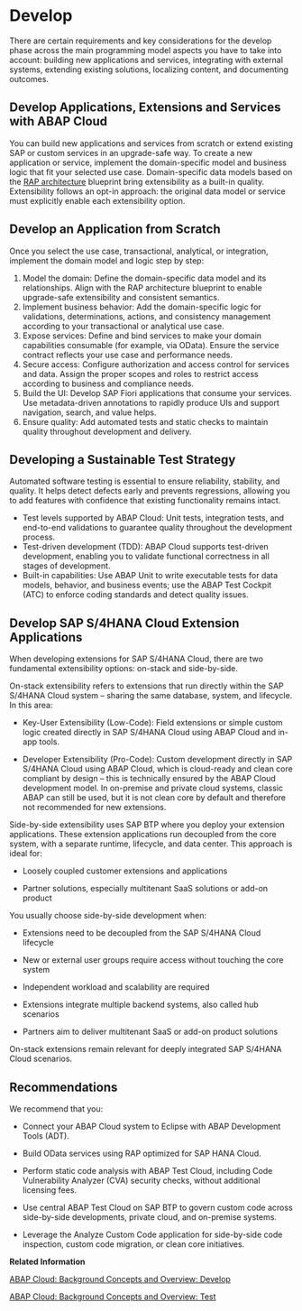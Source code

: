 <!-- loioc8906e424aff42e2924a54ac46c5a10f -->

# Develop

There are certain requirements and key considerations for the develop phase across the main programming model aspects you have to take into account: building new applications and services, integrating with external systems, extending existing solutions, localizing content, and documenting outcomes.



<a name="loioc8906e424aff42e2924a54ac46c5a10f__section_v5v_nfs_dzb"/>

## Develop Applications, Extensions and Services with ABAP Cloud

You can build new applications and services from scratch or extend existing SAP or custom services in an upgrade-safe way. To create a new application or service, implement the domain-specific model and business logic that fit your selected use case. Domain-specific data models based on the [RAP architecture](https://help.sap.com/docs/sap-btp-abap-environment/abap-environment/development-business-configuration) blueprint bring extensibility as a built-in quality. Extensibility follows an opt-in approach: the original data model or service must explicitly enable each extensibility option.



<a name="loioc8906e424aff42e2924a54ac46c5a10f__section_cnt_3rw_vgc"/>

## Develop an Application from Scratch

Once you select the use case, transactional, analytical, or integration, implement the domain model and logic step by step:

1.  Model the domain: Define the domain-specific data model and its relationships. Align with the RAP architecture blueprint to enable upgrade-safe extensibility and consistent semantics.
2.  Implement business behavior: Add the domain-specific logic for validations, determinations, actions, and consistency management according to your transactional or analytical use case.
3.  Expose services: Define and bind services to make your domain capabilities consumable \(for example, via OData\). Ensure the service contract reflects your use case and performance needs.
4.  Secure access: Configure authorization and access control for services and data. Assign the proper scopes and roles to restrict access according to business and compliance needs.
5.  Build the UI: Develop SAP Fiori applications that consume your services. Use metadata-driven annotations to rapidly produce UIs and support navigation, search, and value helps.
6.  Ensure quality: Add automated tests and static checks to maintain quality throughout development and delivery.



<a name="loioc8906e424aff42e2924a54ac46c5a10f__section_kzc_ctw_vgc"/>

## Developing a Sustainable Test Strategy

Automated software testing is essential to ensure reliability, stability, and quality. It helps detect defects early and prevents regressions, allowing you to add features with confidence that existing functionality remains intact.

-   Test levels supported by ABAP Cloud: Unit tests, integration tests, and end-to-end validations to guarantee quality throughout the development process.
-   Test-driven development \(TDD\): ABAP Cloud supports test-driven development, enabling you to validate functional correctness in all stages of development.
-   Built-in capabilities: Use ABAP Unit to write executable tests for data models, behavior, and business events; use the ABAP Test Cockpit \(ATC\) to enforce coding standards and detect quality issues.



<a name="loioc8906e424aff42e2924a54ac46c5a10f__section_wxz_kcy_ygc"/>

## Develop SAP S/4HANA Cloud Extension Applications

When developing extensions for SAP S/4HANA Cloud, there are two fundamental extensibility options: on-stack and side-by-side.

On-stack extensibility refers to extensions that run directly within the SAP S/4HANA Cloud system – sharing the same database, system, and lifecycle. In this area:

-   Key-User Extensibility \(Low-Code\): Field extensions or simple custom logic created directly in SAP S/4HANA Cloud using ABAP Cloud and in-app tools.

-   Developer Extensibility \(Pro-Code\): Custom development directly in SAP S/4HANA Cloud using ABAP Cloud, which is cloud-ready and clean core compliant by design – this is technically ensured by the ABAP Cloud development model. In on-premise and private cloud systems, classic ABAP can still be used, but it is not clean core by default and therefore not recommended for new extensions.


Side-by-side extensibility uses SAP BTP where you deploy your extension applications. These extension applications run decoupled from the core system, with a separate runtime, lifecycle, and data center. This approach is ideal for:

-   Loosely coupled customer extensions and applications

-   Partner solutions, especially multitenant SaaS solutions or add-on product


You usually choose side-by-side development when:

-   Extensions need to be decoupled from the SAP S/4HANA Cloud lifecycle

-   New or external user groups require access without touching the core system

-   Independent workload and scalability are required

-   Extensions integrate multiple backend systems, also called hub scenarios

-   Partners aim to deliver multitenant SaaS or add-on product solutions


On-stack extensions remain relevant for deeply integrated SAP S/4HANA Cloud scenarios.



<a name="loioc8906e424aff42e2924a54ac46c5a10f__section_mml_35h_zgc"/>

## Recommendations

We recommend that you:

-   Connect your ABAP Cloud system to Eclipse with ABAP Development Tools \(ADT\).

-   Build OData services using RAP optimized for SAP HANA Cloud.

-   Perform static code analysis with ABAP Test Cloud, including Code Vulnerability Analyzer \(CVA\) security checks, without additional licensing fees.

-   Use central ABAP Test Cloud on SAP BTP to govern custom code across side-by-side developments, private cloud, and on-premise systems.

-   Leverage the Analyze Custom Code application for side-by-side code inspection, custom code migration, or clean core initiatives.


**Related Information**  


[ABAP Cloud: Background Concepts and Overview: Develop](https://help.sap.com/docs/abap-cloud/abap-cloud/abap-cloud-programming-model)

[ABAP Cloud: Background Concepts and Overview: Test](https://help.sap.com/docs/abap-cloud/abap-cloud/test)

